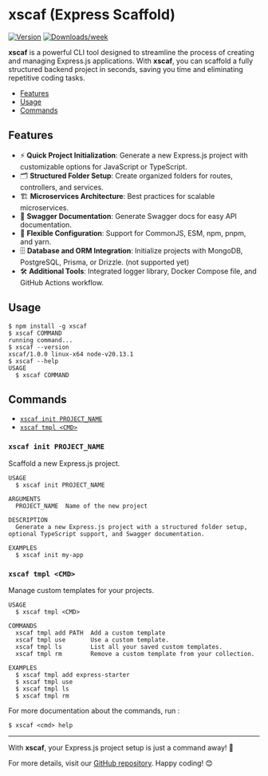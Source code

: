 # xscaf (Express Scaffold)

[![Version](https://img.shields.io/npm/v/xscaf.svg)](https://npmjs.org/package/xscaf)
[![Downloads/week](https://img.shields.io/npm/dw/xscaf.svg)](https://npmjs.org/package/xscaf)

**xscaf** is a powerful CLI tool designed to streamline the process of creating and managing Express.js applications. With **xscaf**, you can scaffold a fully structured backend project in seconds, saving you time and eliminating repetitive coding tasks.

<!-- toc -->

- [Features](#features)
- [Usage](#usage)
- [Commands](#commands)
<!-- tocstop -->

## Features

- ⚡ **Quick Project Initialization**: Generate a new Express.js project with customizable options for JavaScript or TypeScript.
- 🗂️ **Structured Folder Setup**: Create organized folders for routes, controllers, and services.
- 🏗️ **Microservices Architecture**: Best practices for scalable microservices.
- 📜 **Swagger Documentation**: Generate Swagger docs for easy API documentation.
- 🔧 **Flexible Configuration**: Support for CommonJS, ESM, npm, pnpm, and yarn.
- 🗄️ **Database and ORM Integration**: Initialize projects with MongoDB, PostgreSQL, Prisma, or Drizzle. (not supported yet)
- 🛠️ **Additional Tools**: Integrated logger library, Docker Compose file, and GitHub Actions workflow.

## Usage

```sh-session
$ npm install -g xscaf
$ xscaf COMMAND
running command...
$ xscaf --version
xscaf/1.0.0 linux-x64 node-v20.13.1
$ xscaf --help
USAGE
  $ xscaf COMMAND
```

## Commands

- [`xscaf init PROJECT_NAME`](#xscaf-init-project_name)
- [`xscaf tmpl <CMD>`](#xscaf-tmpl-cmd)

### `xscaf init PROJECT_NAME`

Scaffold a new Express.js project.

```
USAGE
  $ xscaf init PROJECT_NAME

ARGUMENTS
  PROJECT_NAME  Name of the new project

DESCRIPTION
  Generate a new Express.js project with a structured folder setup, optional TypeScript support, and Swagger documentation.

EXAMPLES
  $ xscaf init my-app
```

### `xscaf tmpl <CMD>`

Manage custom templates for your projects.

```
USAGE
  $ xscaf tmpl <CMD>

COMMANDS
  xscaf tmpl add PATH  Add a custom template
  xscaf tmpl use       Use a custom template.
  xscaf tmpl ls        List all your saved custom templates.
  xscaf tmpl rm        Remove a custom template from your collection.

EXAMPLES
  $ xscaf tmpl add express-starter
  $ xscaf tmpl use
  $ xscaf tmpl ls
  $ xscaf tmpl rm
```

For more documentation about the commands, run :
```
$ xscaf <cmd> help
```

---

With **xscaf**, your Express.js project setup is just a command away! 🚀

For more details, visit our [GitHub repository](https://github.com/Younesfdj/xscaf-cli). Happy coding! 😊
